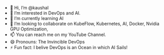 - 👋 Hi, I’m @kaushal
- 👀 I’m interested in DevOps and AI. 
- 🌱 I’m currently learning AI
- 💞️ I’m looking to collaborate on KubeFlow, Kubernetes, AI, Docker, Nvidia GPU Optimization, 
- 📫 You can reach me on my YouTube Channel.
- 😄 Pronouns: The Invincible DevOps
- ⚡ Fun fact: I belive DevOps is an Ocean in which AI Sails!

<!---
kaushalinexture/kaushalinexture is a ✨ special ✨ repository because its `README.md` (this file) appears on your GitHub profile.
You can click the Preview link to take a look at your changes.
--->
